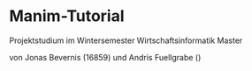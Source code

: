 # Manim-Tutorial
Projektstudium im Wintersemester Wirtschaftsinformatik Master

von Jonas Bevernis (16859) und Andris Fuellgrabe ()

